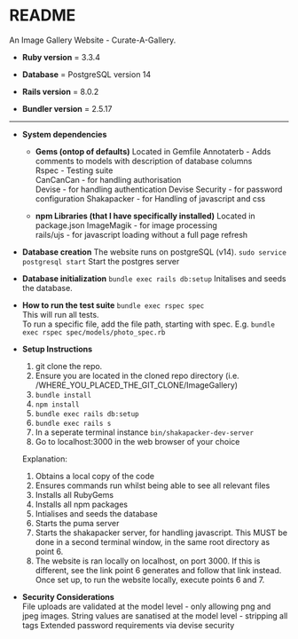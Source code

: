 # README

An Image Gallery Website - Curate-A-Gallery.

* **Ruby version** = 3.3.4

* **Database** = PostgreSQL version 14

* **Rails version** = 8.0.2

* **Bundler version** = 2.5.17

---  
* **System dependencies**
  * **Gems (ontop of defaults)**
  Located in Gemfile
  Annotaterb - Adds comments to models with description of database columns  
  Rspec - Testing suite  
  CanCanCan - for handling authorisation  
  Devise - for handling authentication
  Devise Security - for password configuration
  Shakapacker - for Handling of javascript and css  
  
  * **npm Libraries (that I have specifically installed)**
  Located in package.json
  ImageMagik - for image processing  
  rails/ujs - for javascript loading without a full page refresh

* **Database creation**
  The website runs on postgreSQL (v14).
  ```sudo service postgresql start```
  Start the postgres server

* **Database initialization**
  ```bundle exec rails db:setup```
  Initalises and seeds the database.

* **How to run the test suite**
  ```bundle exec rspec spec```  
  This will run all tests.  
  To run a specific file, add the file path, starting with spec. E.g. ```bundle exec rspec spec/models/photo_spec.rb```

* **Setup Instructions**
  1. git clone the repo.
  2. Ensure you are located in the cloned repo directory (i.e. /WHERE_YOU_PLACED_THE_GIT_CLONE/ImageGallery)
  3. ```bundle install```
  4. ```npm install```
  5. ```bundle exec rails db:setup```
  6. ```bundle exec rails s```
  7. In a seperate terminal instance ```bin/shakapacker-dev-server```
  8. Go to localhost:3000 in the web browser of your choice
 
  Explanation:
  1. Obtains a local copy of the code
  2. Ensures commands run whilst being able to see all relevant files
  3. Installs all RubyGems
  4. Installs all npm packages
  5. Intialises and seeds the database
  6. Starts the puma server
  7. Starts the shakapacker server, for handling javascript. This MUST be done in a second terminal window, in the same root directory as point 6.
  8. The website is ran locally on localhost, on port 3000. If this is different, see the link point 6 generates and follow that link instead.
  Once set up, to run the website locally, execute points 6 and 7.

* **Security Considerations**  
  File uploads are validated at the model level - only allowing png and jpeg images.
  String values are sanatised at the model level - stripping all tags
  Extended password requirements via devise security
  
  
